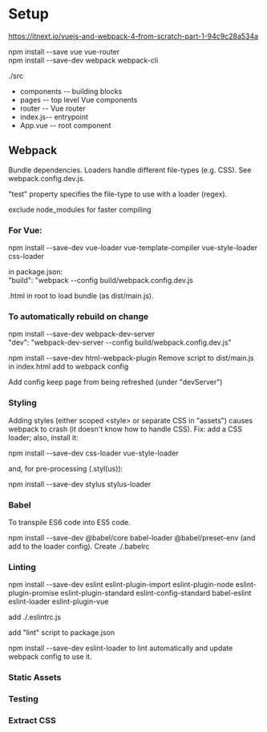 # Setup

https://itnext.io/vuejs-and-webpack-4-from-scratch-part-1-94c9c28a534a

npm install --save vue vue-router\
npm install --save-dev webpack webpack-cli

./src
* components -- building blocks
* pages -- top level Vue components
* router -- Vue router
* index.js-- entrypoint
* App.vue -- root component

## Webpack

Bundle dependencies. Loaders handle different file-types (e.g. CSS). See webpack.config.dev.js.

"test" property specifies the file-type to use with a loader (regex).

exclude node_modules for faster compiling

### For Vue:
npm install --save-dev vue-loader vue-template-compiler vue-style-loader css-loader

in package.json:\
"build": "webpack --config build/webpack.config.dev.js

.html in root to load bundle (as dist/main.js).

### To automatically rebuild on change
npm install --save-dev webpack-dev-server\
"dev": "webpack-dev-server --config build/webpack.config.dev.js"

npm install --save-dev html-webpack-plugin
Remove script to dist/main.js in index.html
add to webpack config

Add config keep page from being refreshed (under "devServer")

### Styling

Adding styles (either scoped \<style> or separate CSS in "assets") causes webpack to crash (it doesn't know how to handle CSS). Fix: add a CSS loader; also, install it:

npm install --save-dev css-loader vue-style-loader

and, for pre-processing (.styl(us)):

npm install --save-dev stylus stylus-loader

### Babel

To transpile ES6 code into ES5 code.

npm install --save-dev @babel/core babel-loader @babel/preset-env (and add to the loader config).  Create ./.babelrc

### Linting

npm install --save-dev eslint eslint-plugin-import eslint-plugin-node eslint-plugin-promise eslint-plugin-standard eslint-config-standard babel-eslint eslint-loader eslint-plugin-vue

add ./.eslintrc.js

add "lint" script to package.json

npm install --save-dev eslint-loader to lint automatically and update webpack config to use it.

### Static Assets

### Testing

### Extract CSS